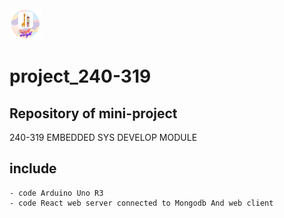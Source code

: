 <img src="https://github.com/witayaporn/project_240-319/blob/16736a72140cfecb1ff0f5e5199f8798913f6aca/logo.png?raw=true" width="50" height="50">

# project_240-319
## Repository of mini-project
240-319 EMBEDDED SYS DEVELOP MODULE
## include
    - code Arduino Uno R3
    - code React web server connected to Mongodb And web client
